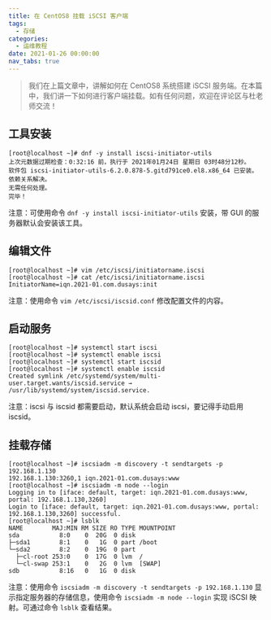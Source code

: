 ```yaml
---
title: 在 CentOS8 挂载 iSCSI 客户端
tags:
  - 存储
categories:
  - 运维教程
date: 2021-01-26 00:00:00
nav_tabs: true
---
```


> 我们在上篇文章中，讲解如何在 CentOS8 系统搭建 iSCSI 服务端。在本篇中，我们讲一下如何进行客户端挂载。如有任何问题，欢迎在评论区与杜老师交流！

<!-- more -->

## 工具安装

```
[root@localhost ~]# dnf -y install iscsi-initiator-utils
上次元数据过期检查：0:32:16 前，执行于 2021年01月24日 星期日 03时48分12秒。
软件包 iscsi-initiator-utils-6.2.0.878-5.gitd791ce0.el8.x86_64 已安装。
依赖关系解决。
无需任何处理。
完毕！
```

注意：可使用命令 `dnf -y install iscsi-initiator-utils` 安装，带 GUI 的服务器默认会安装该工具。

## 编辑文件

```
[root@localhost ~]# vim /etc/iscsi/initiatorname.iscsi
[root@localhost ~]# cat /etc/iscsi/initiatorname.iscsi
InitiatorName=iqn.2021-01.com.dusays:init
```

注意：使用命令 `vim /etc/iscsi/iscsid.conf` 修改配置文件的内容。

## 启动服务

```
[root@localhost ~]# systemctl start iscsi
[root@localhost ~]# systemctl enable iscsi
[root@localhost ~]# systemctl start iscsid
[root@localhost ~]# systemctl enable iscsid
Created symlink /etc/systemd/system/multi-user.target.wants/iscsid.service → /usr/lib/systemd/system/iscsid.service.
```

注意：iscsi 与 iscsid 都需要启动，默认系统会启动 iscsi，要记得手动启用 iscsid。

## 挂载存储

```
[root@localhost ~]# iscsiadm -m discovery -t sendtargets -p 192.168.1.130
192.168.1.130:3260,1 iqn.2021-01.com.dusays:www
[root@localhost ~]# iscsiadm -m node --login
Logging in to [iface: default, target: iqn.2021-01.com.dusays:www, portal: 192.168.1.130,3260]
Login to [iface: default, target: iqn.2021-01.com.dusays:www, portal: 192.168.1.130,3260] successful.
[root@localhost ~]# lsblk
NAME        MAJ:MIN RM SIZE RO TYPE MOUNTPOINT
sda           8:0    0  20G  0 disk 
├─sda1        8:1    0   1G  0 part /boot
└─sda2        8:2    0  19G  0 part 
  ├─cl-root 253:0    0  17G  0 lvm  /
  └─cl-swap 253:1    0   2G  0 lvm  [SWAP]
sdb           8:16   0   1G  0 disk
```

注意：使用命令 `iscsiadm -m discovery -t sendtargets -p 192.168.1.130` 显示指定服务器的存储信息，使用命令 `iscsiadm -m node --login` 实现 iSCSI 映射。可通过命令 `lsblk` 查看结果。
